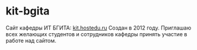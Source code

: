 # kit-bgita
Сайт кафедры ИТ БГИТА: [kit.hostedu.ru](http://kit.hostedu.ru/)
Создан в 2012 году. 
Приглашаю всех желающих студентов и сотрудников кафедры принять участие в работе над сайтом.
